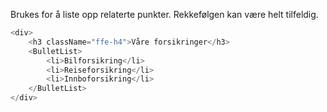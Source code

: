 Brukes for å liste opp relaterte punkter. Rekkefølgen kan være helt tilfeldig.

```js
<div>
    <h3 className="ffe-h4">Våre forsikringer</h3>
    <BulletList>
        <li>Bilforsikring</li>
        <li>Reiseforsikring</li>
        <li>Innboforsikring</li>
    </BulletList>
</div>
```

